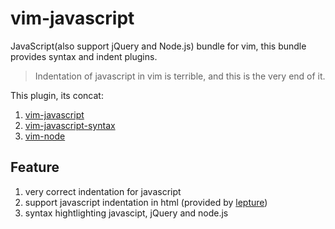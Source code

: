 # vim-javascript

JavaScript(also support jQuery and Node.js) bundle for vim, this bundle provides syntax and indent plugins.

> Indentation of javascript in vim is terrible, and this is the very end of it.

This plugin, its concat:
1. [vim-javascript](https://github.com/pangloss/vim-javascript)
2. [vim-javascript-syntax](https://github.com/jelera/vim-javascript-syntax)
3. [vim-node](https://github.com/guileen/vim-node) 

## Feature

1. very correct indentation for javascript
2. support javascript indentation in html (provided by [lepture](https://github.com/lepture))
3. syntax hightlighting javascipt, jQuery and node.js
